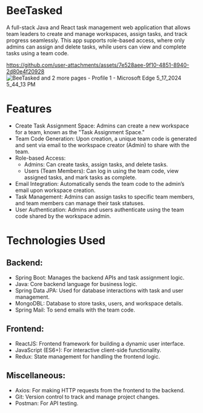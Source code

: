 # BeeTasked
A full-stack Java and React task management web application that allows team leaders to create and manage workspaces, assign tasks, and track progress seamlessly. This app supports role-based access, where only admins can assign and delete tasks, while users can view and complete tasks using a team code.

https://github.com/user-attachments/assets/7e528aee-9f10-4851-8940-2d80e4f20928
![BeeTasked and 2 more pages - Profile 1 - Microsoft​ Edge 5_17_2024 5_44_13 PM](https://github.com/user-attachments/assets/1719d66f-4c63-4dc5-bb86-cb7581ba36dc)


# Features
* Create Task Assignment Space: Admins can create a new workspace for a team, known as the "Task Assignment Space."
* Team Code Generation: Upon creation, a unique team code is generated and sent via email to the workspace creator (Admin) to share with the team.
* Role-based Access:
  * Admins: Can create tasks, assign tasks, and delete tasks.
  * Users (Team Members): Can log in using the team code, view assigned tasks, and mark tasks as complete.
* Email Integration: Automatically sends the team code to the admin’s email upon workspace creation.
* Task Management: Admins can assign tasks to specific team members, and team members can manage their task statuses.
* User Authentication: Admins and users authenticate using the team code shared by the workspace admin.

# Technologies Used
## Backend:
* Spring Boot: Manages the backend APIs and task assignment logic.
* Java: Core backend language for business logic.
* Spring Data JPA: Used for database interactions with task and user management.
* MongoDBL: Database to store tasks, users, and workspace details.
* Spring Mail: To send emails with the team code.
  
## Frontend:
* ReactJS: Frontend framework for building a dynamic user interface.
* JavaScript (ES6+): For interactive client-side functionality.
* Redux: State management for handling the frontend logic.
  
## Miscellaneous:
* Axios: For making HTTP requests from the frontend to the backend.
* Git: Version control to track and manage project changes.
* Postman: For API testing.
